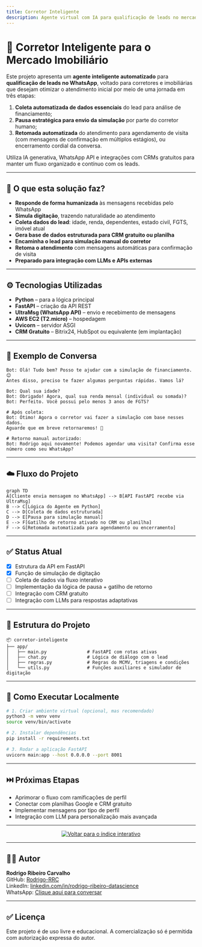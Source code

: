 ```yaml
---
title: Corretor Inteligente  
description: Agente virtual com IA para qualificação de leads no mercado imobiliário via WhatsApp, com foco em automação, coleta estruturada e integração com CRMs gratuitos e fluxos personalizados.  
---
```


# 🧠 Corretor Inteligente para o Mercado Imobiliário

Este projeto apresenta um **agente inteligente automatizado** para **qualificação de leads no WhatsApp**, voltado para corretores e imobiliárias que desejam otimizar o atendimento inicial por meio de uma jornada em três etapas:

1. **Coleta automatizada de dados essenciais** do lead para análise de financiamento;
2. **Pausa estratégica para envio da simulação** por parte do corretor humano;
3. **Retomada automatizada** do atendimento para agendamento de visita (com mensagens de confirmação em múltiplos estágios), ou encerramento cordial da conversa.

Utiliza IA generativa, WhatsApp API e integrações com CRMs gratuitos para manter um fluxo organizado e contínuo com os leads.

---

## 🚀 O que esta solução faz?

- **Responde de forma humanizada** às mensagens recebidas pelo WhatsApp  
- **Simula digitação**, trazendo naturalidade ao atendimento  
- **Coleta dados do lead**: idade, renda, dependentes, estado civil, FGTS, imóvel atual  
- **Gera base de dados estruturada para CRM gratuito ou planilha**  
- **Encaminha o lead para simulação manual do corretor**  
- **Retoma o atendimento** com mensagens automáticas para confirmação de visita  
- **Preparado para integração com LLMs e APIs externas**

---

## ⚙️ Tecnologias Utilizadas

- **Python** – para a lógica principal  
- **FastAPI** – criação da API REST  
- **UltraMsg (WhatsApp API)** – envio e recebimento de mensagens  
- **AWS EC2 (T2.micro)** – hospedagem  
- **Uvicorn** – servidor ASGI  
- **CRM Gratuito** – Bitrix24, HubSpot ou equivalente (em implantação)  

---

## 🧠 Exemplo de Conversa

```text
Bot: Olá! Tudo bem? Posso te ajudar com a simulação de financiamento. 😊
Antes disso, preciso te fazer algumas perguntas rápidas. Vamos lá?

Bot: Qual sua idade?
Bot: Obrigado! Agora, qual sua renda mensal (individual ou somada)?
Bot: Perfeito. Você possui pelo menos 3 anos de FGTS?

# Após coleta:
Bot: Ótimo! Agora o corretor vai fazer a simulação com base nesses dados.
Aguarde que em breve retornaremos! 🙌

# Retorno manual autorizado:
Bot: Rodrigo aqui novamente! Podemos agendar uma visita? Confirma esse número como seu WhatsApp?
```

---

## ☁️ Fluxo do Projeto

```mermaid
graph TD
A[Cliente envia mensagem no WhatsApp] --> B[API FastAPI recebe via UltraMsg]
B --> C[Lógica do Agente em Python]
C --> D[Coleta de dados estruturada]
D --> E[Pausa para simulação manual]
E --> F[Gatilho de retorno ativado no CRM ou planilha]
F --> G[Retomada automatizada para agendamento ou encerramento]
```

---

## ✅ Status Atual

- [x] Estrutura da API em FastAPI  
- [x] Função de simulação de digitação  
- [ ] Coleta de dados via fluxo interativo  
- [ ] Implementação da lógica de pausa + gatilho de retorno  
- [ ] Integração com CRM gratuito  
- [ ] Integração com LLMs para respostas adaptativas

---

## 📁 Estrutura do Projeto

```
📦 corretor-inteligente
├── app/
│   ├── main.py               # FastAPI com rotas ativas
│   ├── chat.py               # Lógica de diálogo com o lead
│   ├── regras.py             # Regras do MCMV, triagens e condições
│   └── utils.py              # Funções auxiliares e simulador de digitação
```

---

## 🔧 Como Executar Localmente

```bash
# 1. Criar ambiente virtual (opcional, mas recomendado)
python3 -m venv venv
source venv/bin/activate

# 2. Instalar dependências
pip install -r requirements.txt

# 3. Rodar a aplicação FastAPI
uvicorn main:app --host 0.0.0.0 --port 8001
```

---

## ⏭️ Próximas Etapas

- Aprimorar o fluxo com ramificações de perfil  
- Conectar com planilhas Google e CRM gratuito  
- Implementar mensagens por tipo de perfil  
- Integração com LLM para personalização mais avançada

---

<p align="center">
  <a href="https://rodrigo-rrc.github.io/Projetos_IA/" target="_blank">
    <img src="https://img.shields.io/badge/⬅️ Voltar para o índice interativo-blue?style=for-the-badge" alt="Voltar para o índice interativo"/>
  </a>
</p>

---

## 👨‍💻 Autor

**Rodrigo Ribeiro Carvalho**  
GitHub: [Rodrigo-RRC](https://github.com/Rodrigo-RRC)  
LinkedIn: [linkedin.com/in/rodrigo-ribeiro-datascience](https://linkedin.com/in/rodrigo-ribeiro-datascience)  
WhatsApp: [Clique aqui para conversar](https://wa.me/5547991820339)

---

## ✅ Licença

Este projeto é de uso livre e educacional. A comercialização só é permitida com autorização expressa do autor.
